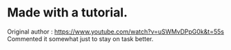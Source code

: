 # Made with a tutorial.
Original author : https://www.youtube.com/watch?v=uSWMvDPpG0k&t=55s
Commented it somewhat just to stay on task better.